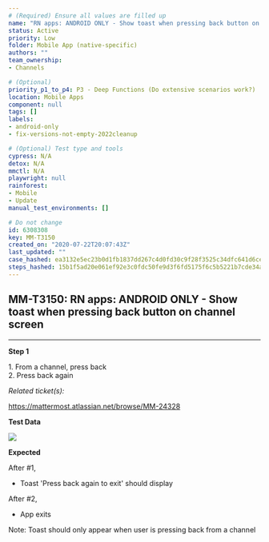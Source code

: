 ```yaml
---
# (Required) Ensure all values are filled up
name: "RN apps: ANDROID ONLY - Show toast when pressing back button on channel screen"
status: Active
priority: Low
folder: Mobile App (native-specific)
authors: ""
team_ownership: 
- Channels

# (Optional)
priority_p1_to_p4: P3 - Deep Functions (Do extensive scenarios work?)
location: Mobile Apps
component: null
tags: []
labels: 
- android-only
- fix-versions-not-empty-2022cleanup

# (Optional) Test type and tools
cypress: N/A
detox: N/A
mmctl: N/A
playwright: null
rainforest: 
- Mobile
- Update
manual_test_environments: []

# Do not change
id: 6308308
key: MM-T3150
created_on: "2020-07-22T20:07:43Z"
last_updated: ""
case_hashed: ea3132e5ec23b0d1fb1837dd267c4d0fd30c9f28f3525c34dfc641d6ce43572db20f774507bd02f3bb1be53c64d43f6e
steps_hashed: 15b1f5ad20e061ef92e3c0fdc50fe9d3f6fd5175f6c5b5221b7cde34aa5d8bbd87565de66ff9652fec01b9a2fd6bbda4
---
```


<!-- (Auto-generated) Based on frontmatter's "key" and "name" -->

## MM-T3150: RN apps: ANDROID ONLY - Show toast when pressing back button on channel screen

---

**Step 1**

1\. From a channel, press back\
2\. Press back again

_Related ticket(s):_

<https://mattermost.atlassian.net/browse/MM-24328>

**Test Data**

![](https://smartbear-tm4j-prod-us-west-2-attachment-rich-text.s3.us-west-2.amazonaws.com/embedded-f3277290f945470c4add5d21ef3dc7ca7b74388fc7152bfb6b99ae58c66a95a8-1595448450630-screenshot-1.png)

**Expected**

After #1,

- Toast 'Press back again to exit' should display

After #2,

- App exits

Note: Toast should only appear when user is pressing back from a channel

